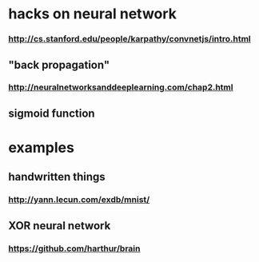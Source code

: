 # hacks on neural network
### http://cs.stanford.edu/people/karpathy/convnetjs/intro.html

## "back propagation"
### http://neuralnetworksanddeeplearning.com/chap2.html

## sigmoid function

# examples
## handwritten things
### http://yann.lecun.com/exdb/mnist/

## XOR neural network
### https://github.com/harthur/brain


